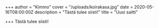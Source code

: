 +++
author = "Kimmo"
cover = "/uploads/koirakasa.jpg"
date = 2020-05-16T08:00:00Z
description = "Tästä tulee siisti!"
title = "Uusi saitti"

+++
Tästä tulee siisti!